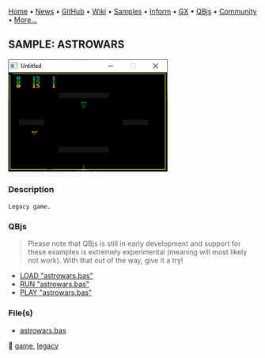 [Home](https://qb64.com) • [News](../../news.md) • [GitHub](https://github.com/QB64Official/qb64) • [Wiki](https://github.com/QB64Official/qb64/wiki) • [Samples](../../samples.md) • [Inform](../../inform.md) • [GX](../../gx.md) • [QBjs](../../qbjs.md) • [Community](../../community.md) • [More...](../../more.md)

## SAMPLE: ASTROWARS

![screenshot.png](img/screenshot.png)

### Description

```text
Legacy game.
```

### QBjs

> Please note that QBjs is still in early development and support for these examples is extremely experimental (meaning will most likely not work). With that out of the way, give it a try!

* [LOAD "astrowars.bas"](https://v6p9d9t4.ssl.hwcdn.net/html/5963335/index.html?src=https://qb64.com/samples/astrowars/src/astrowars.bas)
* [RUN "astrowars.bas"](https://v6p9d9t4.ssl.hwcdn.net/html/5963335/index.html?mode=auto&src=https://qb64.com/samples/astrowars/src/astrowars.bas)
* [PLAY "astrowars.bas"](https://v6p9d9t4.ssl.hwcdn.net/html/5963335/index.html?mode=play&src=https://qb64.com/samples/astrowars/src/astrowars.bas)

### File(s)

* [astrowars.bas](src/astrowars.bas)

🔗 [game](../game.md), [legacy](../legacy.md)
